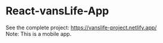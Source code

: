 # React-vansLife-App

See the complete project: https://vanslife-project.netlify.app/ <br/>
Note: This is a mobile app.
